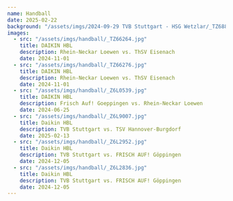 ```yaml
---
name: Handball
date: 2025-02-22
background: "/assets/imgs/2024-09-29 TVB Stuttgart - HSG Wetzlar/_TZ68893.jpg"
images:
  - src: "/assets/imgs/handball/_TZ66264.jpg"
    title: DAIKIN HBL
    description: Rhein-Neckar Loewen vs. ThSV Eisenach
    date: 2024-11-01
  - src: "/assets/imgs/handball/_TZ66276.jpg"
    title: DAIKIN HBL
    description: Rhein-Neckar Loewen vs. ThSV Eisenach
    date: 2024-11-01
  - src: "/assets/imgs/handball/_Z6L0539.jpg"
    title: DAIKIN HBL
    description: Frisch Auf! Goeppingen vs. Rhein-Neckar Loewen
    date: 2024-06-25
  - src: "/assets/imgs/handball/_Z6L9007.jpg"
    title: Daikin HBL
    description: TVB Stuttgart vs. TSV Hannover-Burgdorf
    date: 2025-02-13
  - src: "/assets/imgs/handball/_Z6L2952.jpg"
    title: Daikin HBL
    description: TVB Stuttgart vs. FRISCH AUF! Göppingen
    date: 2024-12-05
  - src: "/assets/imgs/handball/_Z6L2836.jpg"
    title: Daikin HBL
    description: TVB Stuttgart vs. FRISCH AUF! Göppingen
    date: 2024-12-05
---
```

